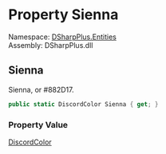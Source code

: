 # Property Sienna

Namespace: [DSharpPlus.Entities](DSharpPlus.Entities.md)  
Assembly: DSharpPlus.dll

## <a id="DSharpPlus_Entities_DiscordColor_Sienna"></a>Sienna

Sienna, or #882D17.

```csharp
public static DiscordColor Sienna { get; }
```

### Property Value

[DiscordColor](DSharpPlus.Entities.DiscordColor.md)

